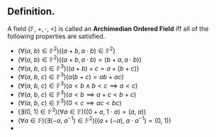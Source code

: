 
## Definition.

A field $(\mathbb{F},\;+,\;\cdot,\;<)$ is called an **Archimedian Ordered Field** iff all of the following properties are satisfied.
- $(\forall(a,\;b)\in\mathbb{F}^{2})((a+b,a\cdot b)\in\mathbb{F}^{2})$
- $(\forall(a,\;b)\in\mathbb{F}^{2})((a+b,a\cdot b)=(b+a,a\cdot b))$
- $(\forall(a,\;b,\;c)\in\mathbb{F}^{3})((a+b)+c=a+(b+c))$
- $(\forall(a,\;b,\;c)\in\mathbb{F}^{3})(a(b+c)=ab+ac)$
- $(\forall(a,\;b,\;c)\in\mathbb{F}^{3})(a<b\;\wedge\;b<c\implies a<c)$
- $(\forall(a,\;b,\;c)\in\mathbb{F}^{3})(a<b\implies a+c<b+c)$
- $(\forall(a,\;b,\;c)\in\mathbb{F}^{3})(0<c\implies ac<bc)$
- $(\exists(0,\;1)\in\mathbb{F}^{2})(\forall a\in\mathbb{F})((0+a,\;1\cdot a)=(a,\;a))$
- $(\forall a\in\mathbb{F})(\exists(-a,\;a^{-1})\in\mathbb{F}^{2})((a+(-a),\;a\cdot a^{-1})=(0,\;1))$
- 
